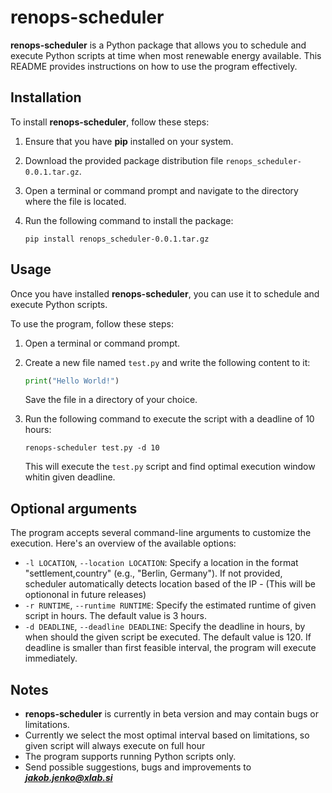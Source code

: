 # renops-scheduler

**renops-scheduler** is a Python package that allows you to schedule and execute Python scripts at time when most renewable energy available. This README provides instructions on how to use the program effectively.

## Installation

To install **renops-scheduler**, follow these steps:

1. Ensure that you have **pip** installed on your system.
2. Download the provided package distribution file `renops_scheduler-0.0.1.tar.gz`.
3. Open a terminal or command prompt and navigate to the directory where the file is located.
4. Run the following command to install the package:

   ```
   pip install renops_scheduler-0.0.1.tar.gz
   ```

## Usage

Once you have installed **renops-scheduler**, you can use it to schedule and execute Python scripts.

To use the program, follow these steps:

1. Open a terminal or command prompt.
2. Create a new file named `test.py` and write the following content to it:

   ```python
   print("Hello World!")
   ```

   Save the file in a directory of your choice.

3. Run the following command to execute the script with a deadline of 10 hours:

   ```
   renops-scheduler test.py -d 10
   ```

   This will execute the `test.py` script and find optimal execution window whitin given deadline.


## Optional arguments

The program accepts several command-line arguments to customize the execution. Here's an overview of the available options:
- `-l LOCATION`, `--location LOCATION`: Specify a location in the format "settlement,country" (e.g., "Berlin, Germany"). If not provided, scheduler automatically detects location based of the IP - (This will be optiononal in future releases)
- `-r RUNTIME`, `--runtime RUNTIME`: Specify the estimated runtime of given script in hours. The default value is 3 hours.
- `-d DEADLINE`, `--deadline DEADLINE`: Specify the deadline in hours, by when should the given script be executed. The default value is 120. If deadline is smaller than first feasible interval, the program will execute immediately.

## Notes

- **renops-scheduler** is currently in beta version and may contain bugs or limitations.
- Currently we select the most optimal interval based on limitations, so given script will always execute on full hour
- The program supports running Python scripts only.
- Send possible suggestions, bugs and improvements to ***jakob.jenko@xlab.si***
